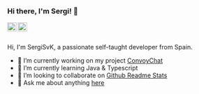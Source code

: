 ### Hi there, I'm Sergi! 👋

<a href="https://twitter.com/sergisvk">
  <img align="left" alt="Anurag Hazra | Twitter" width="21px" src="https://raw.githubusercontent.com/anuraghazra/anuraghazra/master/assets/twitter.svg" />
</a>
<a href="https://discord.gg/UDhdXjW">
  <img align="left" alt="Anurag's Discord" width="21px" src="https://raw.githubusercontent.com/anuraghazra/anuraghazra/master/assets/discord-round.svg" />
</a>

<br />
<br />

Hi, I'm SergiSvK, a passionate self-taught developer from Spain.

- 🔭 I’m currently working on my project [ConvoyChat](https://github.com/anuraghazra/convoychat)
- 🌱 I’m currently learning Java & Typescript
- 👯 I’m looking to collaborate on [Github Readme Stats](https://github.com/anuraghazra/github-readme-stats)
- 💬 Ask me about anything [here](https://github.com/anuraghazra/anuraghazra/issues)
